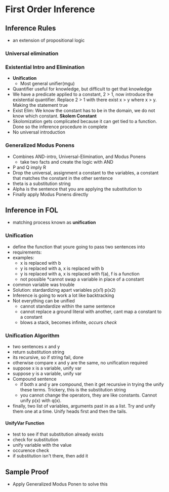 # First Order Inference
## Inference Rules
* an extension of propositional logic
### Universal elimination
### Existential Intro and Elimination
* **Unification**
    * Most general unifier(mgu)
* Quantifier useful for knowledge, but difficult to get that knowledge
* We have a predicate applied to a constant, 2 > 1, now introduce the existential quantifier. Replace 2 > 1 with there exist x > y where x > y. Making the statement true
* Exist Elim: We know the constant has to be in the domain, we do not know which constant. **Skolem Constant**
* Skolomization gets complicated because it can get tied to a function. Done so the inference procedure in complete
* No universal introduction

### Generalized Modus Ponens
* Combines AND-intro, Universal-Elimination, and Modus Ponens
    * take two facts and create the logic with AND
* P and Q imply R
* Drop the universal, assignment a constant to the variables, a constant that matches the constant in the other sentence
* theta is a substitution string
* Alpha is the sentence that you are applying the substitution to
* Finally apply Modus Ponens directly

## Inference in FOL
* matching process known as **unification**

### Unification
* define the function that youre going to pass two sentences into
* requirements:
* examples:
    * x is replaced with b
    * y is replaced with a, x is replaced with b
    * y is replaced with a, x is replaced with f(a), f is a function
    * not possible
        *cannot swap a variable in place of a constant
* common variable was trouble
* Solution: stardardizing apart variables
    p(x1) p(x2)
* Inference is going to work a lot like backtracking    
* Not everything can be unified
    * cannot standardize within the same sentence
    * cannot replace a ground literal with another, cant map a constant to a constant
    * blows a stack, becomes infinite, *occurs check*

### Unification Algorithm
* two sentences x and y 
* return substitution string
* its recursive, so if string fail, done
* otherwise compare x and y are the same, no unification required
* suppose x is a variable, unify var
* suppose y is a variable, unify var
* Compound sentence
    * if both x and y are compound, then it get recursive in trying the unify these terms. Trickery, this is the substitution string 
    * you cannot change the operators, they are like constants. Cannot unify p(x) with q(x).
* finally, two list of variables, arguments past in as a list. Try and unify them one at a time. Unify heads first and then the tails. 

#### UnifyVar Function
* test to see if that substitution already exists
* check for substitution
* unify variable with the value
* occurence check
* if substitution isn't there, then add it

## Sample Proof
* Apply Generalized Modus Ponen to solve this

